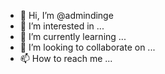 - 👋 Hi, I’m @admindinge
- 👀 I’m interested in ...
- 🌱 I’m currently learning ...
- 💞️ I’m looking to collaborate on ...
- 📫 How to reach me ...

<!---
admindinge/admindinge is a ✨ special ✨ repository because its `README.md` (this file) appears on your GitHub profile.
You can click the Preview link to take a look at your changes.
--->
